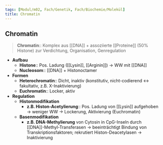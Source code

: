```yaml
---
tags: [Modul/m02, Fach/Genetik, Fach/Biochemie/Molekül]
title: Chromatin
---
```

## Chromatin

> **Chromatin**:: Komplex aus [[DNA]] + assoziierte [[Proteine]] (50% Histone) zur Verdichtung, Organisation, Genregulation

- **Aufbau**
    - **Histone**:: Pos. Ladung ([[Lysin]], [[Arginin]]) → WW mit [[DNA]]
    - **Nucleosom**:: [[DNA]] + Histonoctamer
- **Formen**
    - **Heterochromatin**:: Dicht, inaktiv (konstitutiv, nicht-codierend ↔ fakultativ, z.B. X-Inaktivierung)
    - **Euchromatin**:: Locker, aktiv
- **Regulation**
    - **Histonmodifikation**
        - **z.B. Histon-Acetylierung**:: Pos. Ladung von [[Lysin]] aufgehoben → weniger WW → Lockerung, Aktivierung (Euchromatin)
    - **Basenmodifikation**
        - **z.B. DNA-Methylierung** von Cytosin in CpG-Inseln durch [[DNA]]-Methyl-Transferasen → beeinträchtigt Bindung von Transkriptionsfaktoren; rekrutiert Histon-Deacetylasen → Inaktivierung